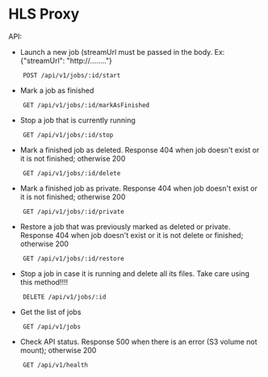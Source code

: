 HLS Proxy
======================


API: 

* Launch a new job (streamUrl must be passed in the body. Ex: {"streamUrl": "http://........"}
```
    POST /api/v1/jobs/:id/start
```
* Mark a job as finished
```
    GET /api/v1/jobs/:id/markAsFinished
```
* Stop a job that is currently running
```
    GET /api/v1/jobs/:id/stop
```
* Mark a finished job as deleted. Response 404 when job doesn't exist or it is not finished; otherwise 200 
``` 
    GET /api/v1/jobs/:id/delete
```    
* Mark a finished job as private. Response 404 when job doesn't exist or it is not finished; otherwise 200
``` 
    GET /api/v1/jobs/:id/private
```    
* Restore a job that was previously marked as deleted or private. Response 404 when job doesn't exist or it is not delete or finished; otherwise 200
``` 
    GET /api/v1/jobs/:id/restore
```
* Stop a job in case it is running and delete all its files. Take care using this method!!!!
``` 
    DELETE /api/v1/jobs/:id
```        
* Get the list of jobs
``` 
    GET /api/v1/jobs
```   
* Check API status. Response 500 when there is an error (S3 volume not mount); otherwise 200
``` 
    GET /api/v1/health
```    